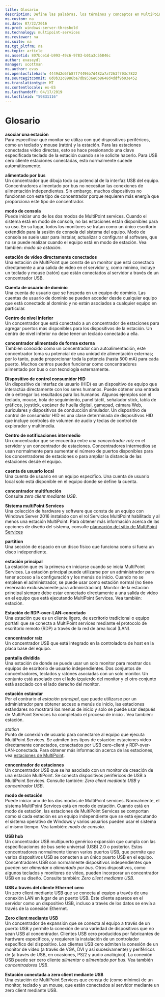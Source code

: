 ```yaml
---
title: Glosario
description: Define las palabras, los términos y conceptos en MultiPoint Services
ms.custom: na
ms.date: 07/22/2016
ms.prod: windows-server-threshold
ms.technology: multipoint-services
ms.reviewer: na
ms.suite: na
ms.tgt_pltfrm: na
ms.topic: article
ms.assetid: 807bce1d-b993-49c6-9783-b01a3c55846c
author: evaseydl
manager: scottman
ms.author: evas
ms.openlocfilehash: 4449d2d6fb87f74496b7d482a7a7263f703c7822
ms.sourcegitcommit: 0d0b32c8986ba7db9536e0b8648d4ddf9b03e452
ms.translationtype: MT
ms.contentlocale: es-ES
ms.lasthandoff: 04/17/2019
ms.locfileid: "59831116"
---
```

# <a name="glossary"></a>Glosario
**asociar una estación**  
Para especificar qué monitor se utiliza con qué dispositivos periféricos, como un teclado y mouse (ratón) y la estación. Para las estaciones conectadas vídeo directas, esto se hace presionando una clave especificada teclado de la estación cuando se le solicite hacerlo. Para USB cero cliente estaciones conectadas, esto normalmente sucede automáticamente.  
  
**alimentado por bus**  
Un concentrador que dibuja todo su potencial de la interfaz USB del equipo. Concentradores alimentado por bus no necesitan las conexiones de alimentación independientes. Sin embargo, muchos dispositivos no funcionan con este tipo de concentrador porque requieren más energía que proporciona este tipo de concentrador.  
  
**modo de consola**  
Puede iniciar uno de los dos modos de MultiPoint services. Cuando el sistema está en modo de consola, no las estaciones están disponibles para su uso. En su lugar, todos los monitores se tratan como un único escritorio extendido para la sesión de consola del sistema del equipo. Modo de consola se suele usar para instalar, actualizar o configurar el software, que no se puede realizar cuando el equipo está en modo de estación. Vea también: *modo de estación*.  
  
**estación de vídeo directamente conectados**  
Una estación de MultiPoint que consta de un monitor que está conectado directamente a una salida de vídeo en el servidor y, como mínimo, incluye un teclado y mouse (ratón) que están conectados al servidor a través de un concentrador USB.  
  
**Cuenta de usuario de dominio**  
Una cuenta de usuario que se hospeda en un equipo de dominio. Las cuentas de usuario de dominio se pueden acceder desde cualquier equipo que está conectado al dominio y no están asociados a cualquier equipo en particular.  
  
**Centro de nivel inferior**  
Un concentrador que está conectado a un concentrador de estaciones para agregar puertos más disponibles para los dispositivos de la estación. Un centro de nivel inferior no debe tener un teclado conectado a ella.  
  
**concentrador alimentado de forma externa**  
También conocido como un concentrador con autoalimentación, este concentrador toma su potencial de una unidad de alimentación externas; por lo tanto, puede proporcionar toda la potencia (hasta 500 mA) para cada puerto. Muchos centros pueden funcionar como concentradores alimentado por bus o con tecnología externamente.  
  
**Dispositivo de control consumidor HID**  
Un dispositivo de interfaz de usuario (HID) es un dispositivo de equipo que interactúa directamente con los seres humanos. Puede obtener una entrada de o entregar los resultados para los humanos. Algunos ejemplos son el teclado, mouse, bola de seguimiento, panel táctil, señalador stick, tabla de gráficos, joystick, escáner de huella digital, gamepad, cámara Web, auriculares y dispositivos de conducción simulador. Un dispositivo de control de consumidor HID es una clase determinada de dispositivos HID que incluye controles de volumen de audio y teclas de control de explorador y multimedia.  
  
**Centro de notificaciones intermedio**  
Un concentrador que se encuentra entre una *concentrador raíz* en el servidor y un concentrador de estaciones. Concentradores intermedios se usan normalmente para aumentar el número de puertos disponibles para los concentradores de estaciones o para ampliar la distancia de las estaciones desde el equipo.  
  
**cuenta de usuario local**  
Una cuenta de usuario en un equipo específico. Una cuenta de usuario local solo está disponible en el equipo donde se define la cuenta.  
  
**concentrador multifunción**  
Consulte *zero client mediante USB*.  
  
**Sistema multiPoint Services**  
Una colección de hardware y software que consta de un equipo con Windows Server 2016 instalado con el rol Servicios MultiPoint habilitado y al menos una estación MultiPoint. Para obtener más información acerca de las opciones de diseño del sistema, consulte [planeación del sitio de MultiPoint Services](MultiPoint-services-Site-Planning.md)  
  
**partition**  
Una sección de espacio en un disco físico que funciona como si fuera un disco independiente.  
  
**estación principal**  
La estación que es la primera en iniciarse cuando se inicia MultiPoint Services. La estación principal puede utilizarse por un administrador para tener acceso a la configuración y los menús de inicio. Cuando no se emplean el administrador, se puede usar como estación normal (no tiene reservado exclusivamente para administración). Monitor de la estación principal siempre debe estar conectado directamente a una salida de vídeo en el equipo que está ejecutando MultiPoint Services. Vea también: estación.  
  
**Estación de RDP-over-LAN-conectado**  
Una estación que es un cliente ligero, de escritorio tradicional o equipo portátil que se conecta a MultiPoint services mediante el protocolo de escritorio remoto (RDP) a través de la red de área local (LAN).  
  
**concentrador raíz**  
Un concentrador USB que está integrado en la controladora de host en la placa base del equipo.  
  
**pantalla dividida**  
Una estación de donde se puede usar un solo monitor para mostrar dos equipos de escritorio de usuario independientes. Dos conjuntos de concentradores, teclados y ratones asociadas con un solo monitor. Un conjunto está asociado con el lado izquierdo del monitor y el otro conjunto está asociado con el lado derecho del monitor.  
  
**estación estándar**  
Por el contrario el *estación principal*, que puede utilizarse por un administrador para obtener acceso a menús de inicio, las estaciones estándares no mostrará los menús de inicio y solo se puede usar después de MultiPoint Services ha completado el proceso de inicio . Vea también: estación.  
  
*station*  
Punto de conexión de usuario para conectarse al equipo que ejecuta MultiPoint Services. Se admiten tres tipos de estación: estaciones vídeo directamente conectados, conectados por USB cero-client y RDP-over-LAN-conectada. Para obtener más información acerca de las estaciones, vea [estaciones de MultiPoint](MultiPoint-services-Stations.md).  
  
**concentrador de estaciones**  
Un concentrador USB que se ha asociado con un monitor de creación de una estación MultiPoint. Se conecta dispositivos periféricos de USB a MultiPoint Services. Consulte también: *Zero client mediante USB* y *concentrador USB*.  
  
**modo de estación**  
Puede iniciar uno de los dos modos de MultiPoint services. Normalmente, el sistema MultiPoint Services está en modo de estación. Cuando está en modo de estación, las estaciones de MultiPoint Services se comportan como si cada estación es un equipo independiente que se está ejecutando el sistema operativo de Windows y varios usuarios pueden usar el sistema al mismo tiempo. Vea también: *modo de consola*.  
  
**USB hub**  
Un concentrador USB multipuerto genérico expansión que cumpla con las especificaciones de bus serie universal (USB) 2.0 o posterior. Estos concentradores normalmente tienen varios puertos USB, que permite que varios dispositivos USB se conecten a un único puerto USB en el equipo. Concentradores USB son normalmente dispositivos independientes que pueden ser *alimentar* o *alimentado por bus*. Otros dispositivos, como algunos teclados y monitores de vídeo, pueden incorporar un concentrador USB en su diseño. Consulte también: *Zero client mediante USB*.  
  
**USB a través del cliente Ethernet cero**  
Un zero client mediante USB que se conecta al equipo a través de una conexión LAN en lugar de un puerto USB. Este cliente aparece en el servidor como un dispositivo USB, incluso a través de los datos se envía a través de la conexión Ethernet.  
  
**Zero client mediante USB**  
Un concentrador de expansión que se conecta al equipo a través de un puerto USB y permite la conexión de una variedad de dispositivos que no sean USB al concentrador. Clientes USB cero producidos por fabricantes de hardware específicos, y requieren la instalación de un controlador específico del dispositivo. Los clientes USB cero admiten la conexión de un monitor de vídeo (a través de VGA, DVI y así sucesivamente) y periféricos de (a través de USB, en ocasiones, PS/2 y audio analógico). La conexión USB puede ser cero cliente *alimentar* o *alimentado por bus*. Vea también *concentradores USB*.  
  
**Estación conectada a zero client mediante USB**  
Una estación de MultiPoint Services que consta de (como mínimo) de un monitor, teclado y un mouse, que están conectados al servidor mediante un zero client mediante USB.  
  

